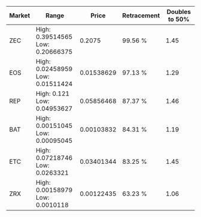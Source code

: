 | Market | Range | Price| Retracement | Doubles to 50% |
| --- | --- | --- | --- | --- |
| ZEC | High: 0.39514565<br />Low: 0.20666375 | 0.2075 | 99.56 % | 1.45 |
| EOS | High: 0.02458959<br />Low: 0.01511424 | 0.01538629 | 97.13 % | 1.29 |
| REP | High: 0.121<br />Low: 0.04953627 | 0.05856468 | 87.37 % | 1.46 |
| BAT | High: 0.00151045<br />Low: 0.00095045 | 0.00103832 | 84.31 % | 1.19 |
| ETC | High: 0.07218746<br />Low: 0.0263321 | 0.03401344 | 83.25 % | 1.45 |
| ZRX | High: 0.00158979<br />Low: 0.0010118 | 0.00122435 | 63.23 % | 1.06 |
